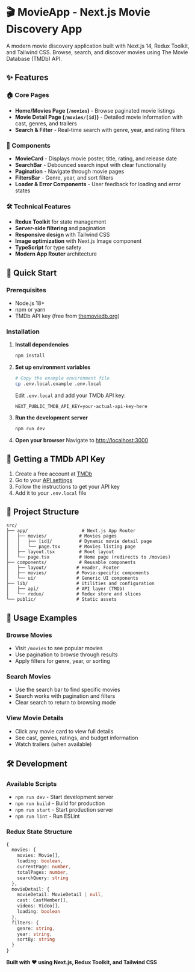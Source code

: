 # 🎬 MovieApp - Next.js Movie Discovery App

A modern movie discovery application built with Next.js 14, Redux Toolkit, and Tailwind CSS. Browse, search, and discover movies using The Movie Database (TMDb) API.

## ✨ Features

### 🏠 Core Pages
- **Home/Movies Page (`/movies`)** - Browse paginated movie listings
- **Movie Detail Page (`/movies/[id]`)** - Detailed movie information with cast, genres, and trailers
- **Search & Filter** - Real-time search with genre, year, and rating filters

### 🔧 Components
- **MovieCard** - Displays movie poster, title, rating, and release date
- **SearchBar** - Debounced search input with clear functionality
- **Pagination** - Navigate through movie pages
- **FiltersBar** - Genre, year, and sort filters
- **Loader & Error Components** - User feedback for loading and error states

### 🛠 Technical Features
- **Redux Toolkit** for state management
- **Server-side filtering** and pagination
- **Responsive design** with Tailwind CSS
- **Image optimization** with Next.js Image component
- **TypeScript** for type safety
- **Modern App Router** architecture

## 🚀 Quick Start

### Prerequisites
- Node.js 18+ 
- npm or yarn
- TMDb API key (free from [themoviedb.org](https://www.themoviedb.org/settings/api))

### Installation

1. **Install dependencies**
   ```bash
   npm install
   ```

2. **Set up environment variables**
   ```bash
   # Copy the example environment file
   cp .env.local.example .env.local
   ```
   
   Edit `.env.local` and add your TMDb API key:
   ```env
   NEXT_PUBLIC_TMDB_API_KEY=your-actual-api-key-here
   ```

3. **Run the development server**
   ```bash
   npm run dev
   ```

4. **Open your browser**
   Navigate to [http://localhost:3000](http://localhost:3000)

## 🔑 Getting a TMDb API Key

1. Create a free account at [TMDb](https://www.themoviedb.org/signup)
2. Go to your [API settings](https://www.themoviedb.org/settings/api)
3. Follow the instructions to get your API key
4. Add it to your `.env.local` file

## 📁 Project Structure

```
src/
├── app/                    # Next.js App Router
│   ├── movies/            # Movies pages
│   │   ├── [id]/          # Dynamic movie detail page
│   │   └── page.tsx       # Movies listing page
│   ├── layout.tsx         # Root layout
│   └── page.tsx           # Home page (redirects to /movies)
├── components/            # Reusable components
│   ├── layout/           # Header, Footer
│   ├── movies/           # Movie-specific components
│   └── ui/               # Generic UI components
├── lib/                  # Utilities and configuration
│   ├── api/              # API layer (TMDb)
│   └── redux/            # Redux store and slices
└── public/               # Static assets
```

## 🎯 Usage Examples

### Browse Movies
- Visit `/movies` to see popular movies
- Use pagination to browse through results
- Apply filters for genre, year, or sorting

### Search Movies
- Use the search bar to find specific movies
- Search works with pagination and filters
- Clear search to return to browsing mode

### View Movie Details
- Click any movie card to view full details
- See cast, genres, ratings, and budget information
- Watch trailers (when available)

## 🛠 Development

### Available Scripts
- `npm run dev` - Start development server
- `npm run build` - Build for production
- `npm run start` - Start production server
- `npm run lint` - Run ESLint

### Redux State Structure
```typescript
{
  movies: {
    movies: Movie[],
    loading: boolean,
    currentPage: number,
    totalPages: number,
    searchQuery: string
  },
  movieDetail: {
    movieDetail: MovieDetail | null,
    cast: CastMember[],
    videos: Video[],
    loading: boolean
  },
  filters: {
    genre: string,
    year: string,
    sortBy: string
  }
}
```

**Built with ❤️ using Next.js, Redux Toolkit, and Tailwind CSS**
